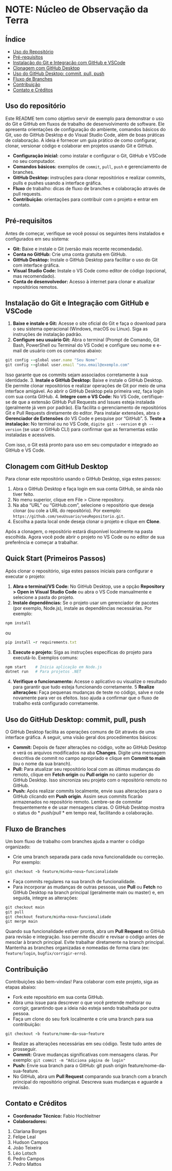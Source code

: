 # NOTE: Núcleo de Observação da Terra

## Índice
- [Uso do Repositório](#Uso-do-Repositório)
- [Pré-requisitos](#Pré-requisitos)
- [Instalação do Git e Integração com GitHub e VSCode](#Instalação-do-Git-e-Integração-com-GitHub-e-VSCode)
- [Clonagem com GitHub Desktop](#Clonagem-com-GitHub-Desktop)
- [Uso do GitHub Desktop: commit, pull, push](#uso-do-github-desktop-commit-pull-push)
- [Fluxo de Branches](#Fluxo-de-Branches)
- [Contribuição](#Contribuição)
- [Contato e Créditos](#Contato-e-Créditos)

## Uso do repositório
Este README tem como objetivo servir de exemplo para demonstrar o uso do Git e GitHub em fluxos de trabalho de desenvolvimento de software. Ele apresenta orientações de configuração do ambiente, comandos básicos do Git, uso do GitHub Desktop e do Visual Studio Code, além de boas práticas de colaboração. A ideia é fornecer um guia prático de como configurar, clonar, versionar código e colaborar em projetos usando Git e GitHub.
- **Configuração inicial:** como instalar e configurar o Git, GitHub e VSCode no seu computador.
- **Comandos básicos:** exemplos de `commit`, `pull`, `push` e gerenciamento de branches.
- **GitHub Desktop:** instruções para clonar repositórios e realizar commits, pulls e pushes usando a interface gráfica.
- **Fluxo** de trabalho: dicas de fluxo de branches e colaboração através de pull requests.
- **Contribuição:** orientações para contribuir com o projeto e entrar em contato.

## Pré-requisitos
Antes de começar, verifique se você possui os seguintes itens instalados e configurados em seu sistema:
- **Git:** Baixe e instale o Git (versão mais recente recomendada).
- **Conta no GitHub:** Crie uma conta gratuita em GitHub.
- **GitHub Desktop:** Instale o GitHub Desktop para facilitar o uso do Git com interface gráfica.
- **Visual Studio Code:** Instale o VS Code como editor de código (opcional, mas recomendado).
- **Conta de desenvolvedor:** Acesso à internet para clonar e atualizar repositórios remotos.

## Instalação do Git e Integração com GitHub e VSCode
1. **Baixe e instale o Git:** Acesse o site oficial do Git e faça o download para o seu sistema operacional (Windows, macOS ou Linux). Siga as instruções de instalação padrão.
2. **Configure seu usuário Git:** Abra o terminal (Prompt de Comando, Git Bash, PowerShell ou Terminal do VS Code) e configure seu nome e e-mail de usuário com os comandos abaixo:
```ruby
git config --global user.name "Seu Nome"
git config --global user.email "seu.email@exemplo.com"
```
Isso garante que os commits sejam associados corretamente à sua identidade.
3. **Instale o GitHub Desktop:** Baixe e instale o GitHub Desktop. Ele permite clonar repositórios e realizar operações de Git por meio de uma interface amigável. Ao abrir o GitHub Desktop pela primeira vez, faça login com sua conta GitHub.
4. **Integre com o VS Code:** No VS Code, certifique-se de que a extensão GitHub Pull Requests and Issues esteja instalada (geralmente já vem por padrão). Ela facilita o gerenciamento de repositórios Git e Pull Requests diretamente do editor. Para instalar extensões, abra o **Gerenciador de Extensões** do VS Code e pesquise por “GitHub”.
5. **Teste a instalação:** No terminal ou no VS Code, `digite git --version` e `gh --version` (se usar o GitHub CLI) para confirmar que as ferramentas estão instaladas e acessíveis.

Com isso, o Git está pronto para uso em seu computador e integrado ao GitHub e VS Code.

## Clonagem com GitHub Desktop
Para clonar este repositório usando o GitHub Desktop, siga estes passos:
1. Abra o GitHub Desktop e faça login em sua conta GitHub, se ainda não tiver feito.
2. No menu superior, clique em File > Clone repository.
3. Na aba “URL” ou “GitHub.com”, selecione o repositório que deseja clonar (ou cole a URL do repositório). Por exemplo: `https://github.com/seuUsuario/seuRepositorio.git`.
4. Escolha a pasta local onde deseja clonar o projeto e clique em **Clone**.

Após a clonagem, o repositório estará disponível localmente na pasta escolhida. Agora você pode abrir o projeto no VS Code ou no editor de sua preferência e começar a trabalhar.

## Quick Start (Primeiros Passos)
Após clonar o repositório, siga estes passos iniciais para configurar e executar o projeto:
1. **Abra o terminal/VS Code:** No GitHub Desktop, use a opção **Repository > Open in Visual Studio Code** ou abra o VS Code manualmente e selecione a pasta do projeto.
2. **Instale dependências:** Se o projeto usar um gerenciador de pacotes (por exemplo, Node.js), instale as dependências necessárias. Por exemplo:
```ruby
npm install
```
ou
```ruby
pip install -r requirements.txt
```
3. **Execute o projeto:** Siga as instruções específicas do projeto para executá-lo. Exemplos comuns:
```ruby
npm start    # Inicia aplicação em Node.js
dotnet run   # Para projetos .NET
```
4. **Verifique o funcionamento:** Acesse o aplicativo ou visualize o resultado para garantir que tudo esteja funcionando corretamente.
5 **Realize alterações:** Faça pequenas mudanças de teste no código, salve e rode novamente para ver os efeitos. Isso ajuda a confirmar que o fluxo de trabalho está configurado corretamente.

## Uso do GitHub Desktop: commit, pull, push
O GitHub Desktop facilita as operações comuns de Git através de uma interface gráfica. A seguir, uma visão geral dos procedimentos básicos:
- **Commit:** Depois de fazer alterações no código, volte ao GitHub Desktop e verá os arquivos modificados na aba **Changes**. Digite uma mensagem descritiva de commit no campo apropriado e clique em **Commit to main** (ou o nome da sua branch).
- **Pull:** Para atualizar seu repositório local com as últimas mudanças do remoto, clique em **Fetch origin** ou **Pull origin** no canto superior do GitHub Desktop. Isso sincroniza seu projeto com o repositório remoto no GitHub.
- **Push:** Após realizar commits localmente, envie suas alterações para o GitHub clicando em **Push origin**. Assim seus commits ficarão armazenados no repositório remoto.
Lembre-se de commitar frequentemente e de usar mensagens claras. O GitHub Desktop mostra o status do * *push/pull* * em tempo real, facilitando a colaboração.

## Fluxo de Branches
Um bom fluxo de trabalho com branches ajuda a manter o código organizado:
- Crie uma branch separada para cada nova funcionalidade ou correção. Por exemplo:
```ruby
git checkout -b feature/minha-nova-funcionalidade
```
- Faça commits regulares na sua branch de funcionalidade.
- Para incorporar as mudanças de outras pessoas, use **Pull** ou **Fetch** no GitHub Desktop na branch principal (geralmente main ou master) e, em seguida, integre as alterações:
```ruby
git checkout main
git pull
git checkout feature/minha-nova-funcionalidade
git merge main
```
Quando sua funcionalidade estiver pronta, abra um **Pull Request** no GitHub para revisão e integração. Isso permite discutir e revisar o código antes de mesclar à branch principal.
Evite trabalhar diretamente na branch principal. Mantenha as branches organizadas e nomeadas de forma clara (ex: `feature/login`, `bugfix/corrigir-erro`).

## Contribuição
Contribuições são bem-vindas! Para colaborar com este projeto, siga as etapas abaixo:
- Fork este repositório em sua conta GitHub.
- Abra uma issue para descrever o que você pretende melhorar ou corrigir, garantindo que a ideia não esteja sendo trabalhada por outra pessoa.
- Faça um clone do seu fork localmente e crie uma branch para sua contribuição:
```ruby
git checkout -b feature/nome-da-sua-feature
```
- Realize as alterações necessárias em seu código. Teste tudo antes de prosseguir.
- **Commit:** Grave mudanças significativas com mensagens claras. Por exemplo: `git commit -m "Adiciona página de login"`
- **Push:** Envie sua branch para o GitHub: git push origin feature/nome-da-sua-feature.
- No GitHub, abra um **Pull Request** comparando sua branch com a branch principal do repositório original. Descreva suas mudanças e aguarde a revisão.

## Contato e Créditos
- **Coordenador Técnico:** Fabio Hochleitner
- **Colaboradores:**
1. Clariana Borges
2. Felipe Leal
3. Hudson Campos
4. João Teixeira
5. Léo Lotsch
6. Pedro Campos
7. Pedro Mattos

